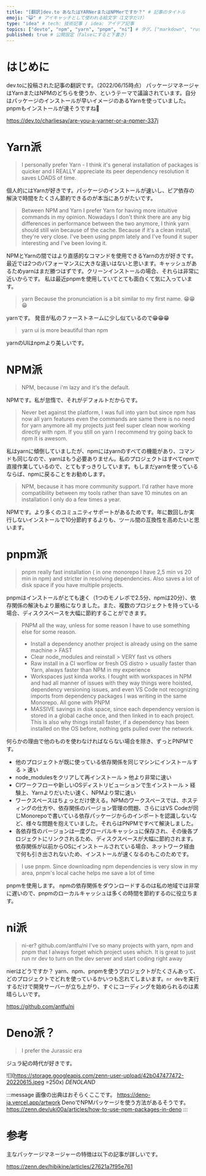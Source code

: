 ```yaml
---
title: "[翻訳]dev.to あなたはYARNerまたはNPMerですか？" # 記事のタイトル
emoji: "😺" # アイキャッチとして使われる絵文字（1文字だけ）
type: "idea" # tech: 技術記事 / idea: アイデア記事
topics: ["devto", "npm", "yarn", "pnpm", "ni"] # タグ。["markdown", "rust", "aws"]のように指定する
published: true # 公開設定（falseにすると下書き）
---
```


# はじめに

dev.toに投稿された記事の翻訳です。（2022/06/15時点）
パッケージマネージャはYarnまたはNPMのどちらを使うか、というテーマで議論されています。自分はパッケージのインストールが早いイメージのあるYarnを使っていました。pnpmもインストールが速そうですね🤔

https://dev.to/charliesay/are-you-a-yarner-or-a-npmer-337j

# Yarn派

> I personally prefer Yarn - I think it's general installation of packages is quicker and I REALLY appreciate its peer dependency resolution it saves LOADS of time.

個人的にはYarnが好きです。パッケージのインストールが速いし、ピア依存の解決で時間をたくさん節約できるのが本当にありがたいです。

> Between NPM and Yarn I prefer Yarn for having more intuitive commands in my opinion. Nowadays I don't think there are any big differences in performance between the two anymore, I think yarn should still win because of the cache. Because if it's a clean install, they're very close.
> I've been using pnpm lately and I've found it super interesting and I've been loving it.

NPMとYarnの間ではより直感的なコマンドを使用できるYarnの方が好きです。最近では2つのパフォーマンスに大きな違いはないと思います。キャッシュがあるためyarnはまだ勝つはずです。クリーンインストールの場合、それらは非常に近いからです。
私は最近pnpmを使用していてとても面白くて気に入っています。

> yarn
> Because the pronunciation is a bit similar to my first name. 😁😁😁

yarnです。
発音が私のファーストネームに少し似ているので😁😁😁

> yarn ui is more beautiful than npm

yarnのUIはnpmより美しいです。

# NPM派

> NPM, because i'm lazy and it's the default.

NPMです。私が怠惰で、それがデフォルトだからです。

> Never bet against the platform, I was full into yarn but since npm has now all yarn features even the commands are same there is no need for yarn anymore all my projects just feel super clean now working directly with npm. If you still on yarn I recommend try going back to npm it is awesom.

私はyarnに傾倒していましたが、npmにはyarnのすべての機能があり、コマンドも同じなので、yarnはもう必要ありません。私のプロジェクトはすべてnpmで直接作業しているので、とてもすっきりしています。もしまだyarnを使っているならば、npmに戻ることをお勧めします。

> NPM, because it has more community support. I'd rather have more compatibility between my tools rather than save 10 minutes on an installation I only do a few times a year.

NPMです。より多くのコミュニティサポートがあるためです。年に数回しか実行しないインストールで10分節約するよりも、ツール間の互換性を高めたいと思います。

# pnpm派

> pnpm really fast installation ( in one monorepo I have 2,5 min vs 20 min in npm) and stricter in resolving dependencies. Also saves a lot of disk space if you have multiple projects.

pnpmはインストールがとても速く（1つのモノレポで2.5分、npmは20分）、依存関係の解決もより厳格になりました。また、複数のプロジェクトを持っている場合、ディスクスペースを大幅に節約することができます。

> PNPM all the way, unless for some reason I have to use something else for some reason.
> - Install a dependency another project is already using on the same machine > FAST
> - Clear node_modules and reinstall > VERY fast vs others
> - Raw install in a CI worflow or fresh OS distro > usually faster than Yarn, always faster than NPM in my experience
> - Workspaces just kinda works. I fought with workspaces in NPM and had all manner of issues with they way things were hoisted, dependency versioning issues, and even VS Code not recognizing imports from dependency packages I was writing in the same Monorepo. All gone with PNPM
> - MASSIVE savings in disk space, since each dependency version is stored in a global cache once, and then linked in to each project. This is also why things install faster, if a dependency has been installed on the OS before, nothing gets pulled over the network.

何らかの理由で他のものを使わなければならない場合を除き、ずっとPNPMです。
- 他のプロジェクトが既に使っている依存関係を同じマシンにインストールする > 速い
- node_modulesをクリアして再インストール > 他より非常に速い
- CIワークフローや新しいOSディストリビューションで生インストール > 経験上、Yarnよりだいたい速く、NPMより常に速い
- ワークスペースはちょっとだけ使える。NPMのワークスペースでは、ホスティングの仕方や、依存関係のバージョン管理の問題、さらにはVS Codeが同じMonorepoで書いている依存パッケージからのインポートを認識しないなど、様々な問題を抱えていました。それらはPNPMですべて解決しました。
- 各依存性のバージョンは一度グローバルキャッシュに保存され、その後各プロジェクトにリンクされるため、ディスクスペースが大幅に節約されます。依存関係が以前からOSにインストールされている場合、ネットワーク経由で何も引き出されないため、インストールが速くなるのもこのためです。

> I use pnpm.
> Since downloading npm dependencies is very slow in my area, pnpm's local cache helps me save a lot of time

pnpmを使用します。
npmの依存関係をダウンロードするのは私の地域では非常に遅いので、pnpmのローカルキャッシュは多くの時間を節約するのに役立ちます。

# ni派

> ni-er?
> github.com/antfu/ni
> I've so many projects with yarn, npm and pnpm that I always forget which project uses which. It is great to just run nr dev to turn on the dev server and start coding right away

nierはどうですか？
yarn、npm、pnpmを使うプロジェクトがたくさんあって、どのプロジェクトでどれを使っているかいつも忘れてしまいます。`nr dev`を実行するだけで開発サーバーが立ち上がり、すぐにコーディングを始められるのは素晴らしいです。

https://github.com/antfu/ni

# Deno派？

> I prefer the Jurassic era

ジュラ紀の時代が好きです。

![](https://storage.googleapis.com/zenn-user-upload/42b047477472-20220615.jpeg =250x)
*DENOLAND*

:::message
画像の出典はおそらくここです。
https://deno-ja.vercel.app/artwork
DenoでNPMパッケージを使う方法があるそうです。
https://zenn.dev/uki00a/articles/how-to-use-npm-packages-in-deno
:::

# 参考

主なパッケージマネージャーの特徴は以下の記事が詳しいです。

https://zenn.dev/hibikine/articles/27621a7f95e761
